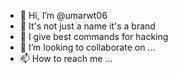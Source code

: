 - 👋 Hi, I’m @umarwt06
- 👀 It's not just a name it's a brand
- 🌱 I give best commands for hacking
- 💞️ I’m looking to collaborate on ...
- 📫 How to reach me ...

<!---

--->
